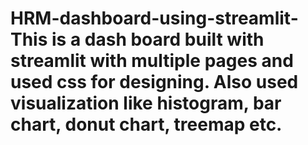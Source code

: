 # HRM-dashboard-using-streamlit- This is a dash board built with streamlit with multiple pages and used css for designing. Also used visualization like histogram, bar chart, donut chart, treemap etc.
